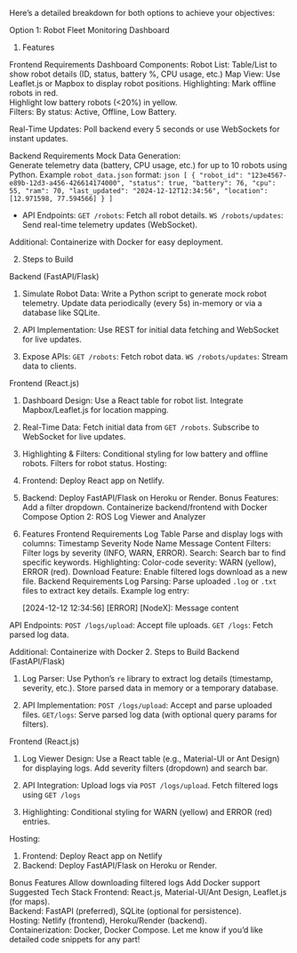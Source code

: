 Here’s a detailed breakdown for both options to achieve your objectives:

Option 1: Robot Fleet Monitoring Dashboard

1. Features

Frontend Requirements 
Dashboard Components:
  Robot List: Table/List to show robot details (ID, status, battery %, CPU usage, etc.)
    Map View: Use Leaflet.js or Mapbox to display robot positions.
    Highlighting: 
    Mark offline robots in red.  
      Highlight low battery robots (<20%) in yellow.  
    Filters:
    By status: Active, Offline, Low Battery.
  
  Real-Time Updates: 
  Poll backend every 5 seconds or use WebSockets for instant updates.

 Backend Requirements 
 Mock Data Generation:  
  Generate telemetry data (battery, CPU usage, etc.) for up to 10 robots using Python. Example `robot_data.json` format:
    ```json
    [
      {
        "robot_id": "123e4567-e89b-12d3-a456-426614174000",
        "status": true,
        "battery": 76,
        "cpu": 55,
        "ram": 70,
        "last_updated": "2024-12-12T12:34:56",
        "location": [12.971598, 77.594566]
      }
    ]
    ```
- API Endpoints:
  `GET /robots`: Fetch all robot details.
    `WS /robots/updates`: Send real-time telemetry updates (WebSocket).

Additional:
Containerize with Docker for easy deployment.

2. Steps to Build

Backend (FastAPI/Flask)
1. Simulate Robot Data:
   Write a Python script to generate mock robot telemetry.
     Update data periodically (every 5s) in-memory or via a database like SQLite.

2. API Implementation:
    Use REST for initial data fetching and WebSocket for live updates.
3. Expose APIs:
    `GET /robots`: Fetch robot data.
     `WS /robots/updates`: Stream data to clients.

Frontend (React.js)
1. Dashboard Design:
   Use a React table for robot list.
     Integrate Mapbox/Leaflet.js for location mapping.

2. Real-Time Data:
    Fetch initial data from `GET /robots`.
     Subscribe to WebSocket for live updates.
3. Highlighting & Filters:
   Conditional styling for low battery and offline robots.
     Filters for robot status.
Hosting:
1. Frontend: Deploy React app on Netlify.
2. Backend: Deploy FastAPI/Flask on Heroku or Render.
Bonus Features:
 Add a filter dropdown.
 Containerize backend/frontend with Docker Compose
Option 2: ROS Log Viewer and Analyzer
1. Features
Frontend Requirements 
 Log Table
   Parse and display logs with columns:
     Timestamp
      Severity
      Node Name
     Message Content
     Filters:
     Filter logs by severity (INFO, WARN, ERROR).
     Search:
    Search bar to find specific keywords.
    Highlighting:
     Color-code severity: WARN (yellow), ERROR (red).
  Download Feature: 
   Enable filtered logs download as a new file.
 Backend Requirements 
  Log Parsing:
  Parse uploaded `.log` or `.txt` files to extract key details.
    Example log entry:
  
     [2024-12-12 12:34:56] [ERROR] [NodeX]: Message content
     
API Endpoints:
   `POST /logs/upload`: Accept file uploads.
    `GET /logs`: Fetch parsed log data.

Additional:
Containerize with Docker
2. Steps to Build
Backend (FastAPI/Flask)
1. Log Parser:
    Use Python’s `re` library to extract log details (timestamp, severity, etc.).
     Store parsed data in memory or a temporary database.

2. API Implementation:
    `POST /logs/upload`: Accept and parse uploaded files.
     `GET/logs`: Serve parsed log data (with optional query params for filters).

Frontend (React.js)
1. Log Viewer Design:
    Use a React table (e.g., Material-UI or Ant Design) for displaying logs.
    Add severity filters (dropdown) and search bar.

2. API Integration:
   Upload logs via `POST /logs/upload`.
     Fetch filtered logs using `GET /logs`

3. Highlighting:
    Conditional styling for WARN (yellow) and ERROR (red) entries.

Hosting:
1. Frontend: Deploy React app on Netlify
2. Backend: Deploy FastAPI/Flask on Heroku or Render.

Bonus Features
Allow downloading filtered logs
   Add Docker support
 Suggested Tech Stack
Frontend: React.js, Material-UI/Ant Design, Leaflet.js (for maps).  
Backend: FastAPI (preferred), SQLite (optional for persistence).  
Hosting: Netlify (frontend), Heroku/Render (backend).  
Containerization: Docker, Docker Compose.
Let me know if you’d like detailed code snippets for any part!
